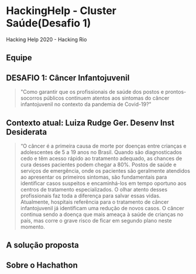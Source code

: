 # HackingHelp - Cluster Saúde(Desafio 1)
Hacking Help 2020 - Hacking Rio

## Equipe




## DESAFIO 1: Câncer Infantojuvenil 

> "Como garantir que os profissionais de saúde dos postos e prontos-socorros públicos continuem atentos aos sintomas do câncer infantojuvenil no contexto da pandemia de Covid-19?”

## Contexto atual:  Luiza Rudge Ger. Desenv Inst Desiderata
 
> “O câncer é a primeira causa de morte por doenças entre crianças e adolescentes de 5 a 19 anos no Brasil. Quando são diagnosticados cedo e têm acesso rápido ao tratamento adequado, as chances de cura desses pacientes podem chegar a 80%. Postos de saúde e serviços de emergência, onde os pacientes são geralmente atendidos ao apresentar os primeiros sintomas, são fundamentais para identificar casos suspeitos e encaminhá-los em tempo oportuno aos centros de tratamento especializados. O olhar atento desses profissionais faz toda a diferença para salvar essas vidas. Atualmente, hospitais referência para o tratamento de câncer infantojuvenil já identificam uma redução de novos casos. O câncer continua sendo a doença que mais ameaça à saúde de crianças no país, mas corre o grave risco de ficar em segundo plano neste momento.
 
 
 ## A solução proposta
 
 
 
 
 ## Sobre o Hachathon 
